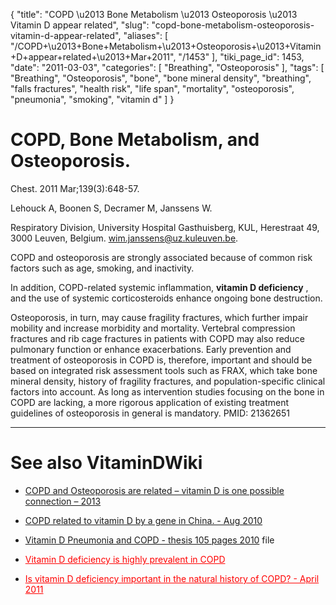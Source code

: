 {
    "title": "COPD \u2013 Bone Metabolism \u2013 Osteoporosis \u2013 Vitamin D appear related",
    "slug": "copd-bone-metabolism-osteoporosis-vitamin-d-appear-related",
    "aliases": [
        "/COPD+\u2013+Bone+Metabolism+\u2013+Osteoporosis+\u2013+Vitamin+D+appear+related+\u2013+Mar+2011",
        "/1453"
    ],
    "tiki_page_id": 1453,
    "date": "2011-03-03",
    "categories": [
        "Breathing",
        "Osteoporosis"
    ],
    "tags": [
        "Breathing",
        "Osteoporosis",
        "bone",
        "bone mineral density",
        "breathing",
        "falls fractures",
        "health risk",
        "life span",
        "mortality",
        "osteoporosis",
        "pneumonia",
        "smoking",
        "vitamin d"
    ]
}


# COPD, Bone Metabolism, and Osteoporosis.

Chest. 2011 Mar;139(3):648-57.

Lehouck A, Boonen S, Decramer M, Janssens W.

Respiratory Division, University Hospital Gasthuisberg, KUL, Herestraat 49, 3000 Leuven, Belgium. wim.janssens@uz.kuleuven.be.

COPD and osteoporosis are strongly associated because of common risk factors such as age, smoking, and inactivity. 

In addition, COPD-related systemic inflammation,  **vitamin D deficiency** , and the use of systemic corticosteroids enhance ongoing bone destruction. 

Osteoporosis, in turn, may cause fragility fractures, which further impair mobility and increase morbidity and mortality. Vertebral compression fractures and rib cage fractures in patients with COPD may also reduce pulmonary function or enhance exacerbations. Early prevention and treatment of osteoporosis in COPD is, therefore, important and should be based on integrated risk assessment tools such as FRAX, which take bone mineral density, history of fragility fractures, and population-specific clinical factors into account. As long as intervention studies focusing on the bone in COPD are lacking, a more rigorous application of existing treatment guidelines of osteoporosis in general is mandatory. PMID: 21362651

- - - - - - - - 

# See also VitaminDWiki

* [COPD and Osteoporosis are related – vitamin D is one possible connection – 2013](/posts/copd-and-osteoporosis-are-related-vitamin-d-is-one-possible-connection-2013)

* [COPD related to vitamin D by a gene in China. - Aug 2010](https://www.VitaminDWiki.com/tiki-download_file.php?fileId=1339)

* [Vitamin D Pneumonia and COPD - thesis 105 pages 2010](https://www.VitaminDWiki.com/tiki-download_file.php?fileId=1401) file

* <a href="/posts/vitamin-d-deficiency-is-highly-prevalent-in-copd" style="color: red; text-decoration: underline;" title="This link has an unknown page_id: 89">Vitamin D deficiency is highly prevalent in COPD</a>

* <a href="/posts/is-vitamin-d-deficiency-important-in-the-natural-history-of-copd" style="color: red; text-decoration: underline;" title="This link has an unknown page_id: 1563">Is vitamin D deficiency important in the natural history of COPD? - April 2011</a>